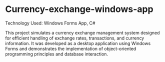 # Currency-exchange-windows-app
Technology Used: Windows Forms App, C#

This project simulates a currency exchange management system designed for efficient handling of exchange rates, transactions, and currency information. It was developed as a desktop application using Windows Forms and demonstrates the implementation of object-oriented programming principles and database interaction.
